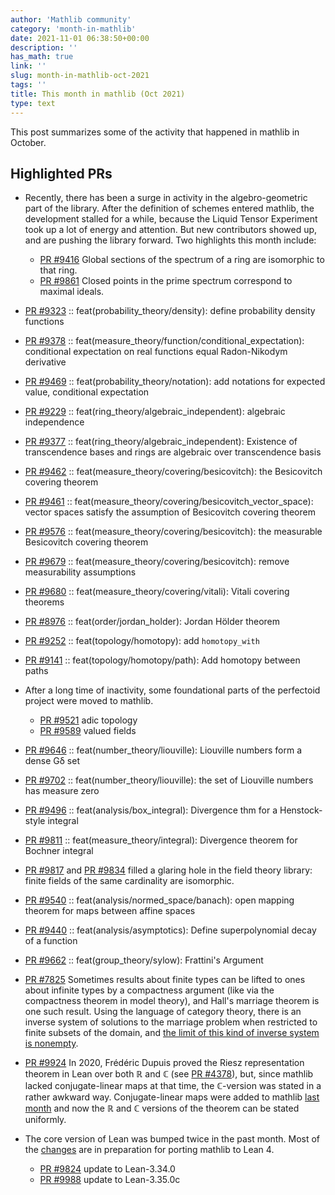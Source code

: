 ```yaml
---
author: 'Mathlib community'
category: 'month-in-mathlib'
date: 2021-11-01 06:38:50+00:00
description: ''
has_math: true
link: ''
slug: month-in-mathlib-oct-2021
tags: ''
title: This month in mathlib (Oct 2021)
type: text
---
```


This post summarizes some of the activity that happened in mathlib in October.

## Highlighted PRs

* Recently, there has been a surge in activity in the algebro-geometric part of the library.
  After the definition of schemes entered mathlib, the development stalled for a while,
  because the Liquid Tensor Experiment took up a lot of energy and attention.
  But new contributors showed up, and are pushing the library forward.
  Two highlights this month include:
  - [PR #9416](https://github.com/leanprover-community/mathlib/pull/9416) Global sections of the spectrum of a ring are isomorphic to that ring.
  - [PR #9861](https://github.com/leanprover-community/mathlib/pull/9861) Closed points in the prime spectrum correspond to maximal ideals.

* [PR #9323](https://github.com/leanprover-community/mathlib/pull/9323) :: feat(probability_theory/density): define probability density functions
* [PR #9378](https://github.com/leanprover-community/mathlib/pull/9378) :: feat(measure_theory/function/conditional_expectation): conditional expectation on real functions equal Radon-Nikodym derivative
* [PR #9469](https://github.com/leanprover-community/mathlib/pull/9469) :: feat(probability_theory/notation): add notations for expected value, conditional expectation

* [PR #9229](https://github.com/leanprover-community/mathlib/pull/9229) :: feat(ring_theory/algebraic_independent): algebraic independence
* [PR #9377](https://github.com/leanprover-community/mathlib/pull/9377) :: feat(ring_theory/algebraic_independent): Existence of transcendence bases and rings are algebraic over transcendence basis

* [PR #9462](https://github.com/leanprover-community/mathlib/pull/9462) :: feat(measure_theory/covering/besicovitch): the Besicovitch covering theorem
* [PR #9461](https://github.com/leanprover-community/mathlib/pull/9461) :: feat(measure_theory/covering/besicovitch_vector_space): vector spaces satisfy the assumption of Besicovitch covering theorem
* [PR #9576](https://github.com/leanprover-community/mathlib/pull/9576) :: feat(measure_theory/covering/besicovitch): the measurable Besicovitch covering theorem
* [PR #9679](https://github.com/leanprover-community/mathlib/pull/9679) :: feat(measure_theory/covering/besicovitch): remove measurability assumptions
* [PR #9680](https://github.com/leanprover-community/mathlib/pull/9680) :: feat(measure_theory/covering/vitali): Vitali covering theorems

* [PR #8976](https://github.com/leanprover-community/mathlib/pull/8976) :: feat(order/jordan_holder): Jordan Hölder theorem

* [PR #9252](https://github.com/leanprover-community/mathlib/pull/9252) :: feat(topology/homotopy): add `homotopy_with`
* [PR #9141](https://github.com/leanprover-community/mathlib/pull/9141) :: feat(topology/homotopy/path): Add homotopy between paths

* After a long time of inactivity, some foundational parts of the perfectoid project were moved to mathlib.
  - [PR #9521](https://github.com/leanprover-community/mathlib/pull/9521) adic topology
  - [PR #9589](https://github.com/leanprover-community/mathlib/pull/9589) valued fields

* [PR #9646](https://github.com/leanprover-community/mathlib/pull/9646) :: feat(number_theory/liouville): Liouville numbers form a dense Gδ set
* [PR #9702](https://github.com/leanprover-community/mathlib/pull/9702) :: feat(number_theory/liouville): the set of Liouville numbers has measure zero

* [PR #9496](https://github.com/leanprover-community/mathlib/pull/9496) :: feat(analysis/box_integral): Divergence thm for a Henstock-style integral
* [PR #9811](https://github.com/leanprover-community/mathlib/pull/9811) :: feat(measure_theory/integral): Divergence theorem for Bochner integral

* [PR #9817](https://github.com/leanprover-community/mathlib/pull/9817) and [PR #9834](https://github.com/leanprover-community/mathlib/pull/9834)
  filled a glaring hole in the field theory library: finite fields of the same cardinality are isomorphic.

* [PR #9540](https://github.com/leanprover-community/mathlib/pull/9540) :: feat(analysis/normed_space/banach): open mapping theorem for maps between affine spaces
* [PR #9440](https://github.com/leanprover-community/mathlib/pull/9440) :: feat(analysis/asymptotics): Define superpolynomial decay of a function
* [PR #9662](https://github.com/leanprover-community/mathlib/pull/9662) :: feat(group_theory/sylow): Frattini's Argument
* [PR #7825](https://github.com/leanprover-community/mathlib/pull/7825)
  Sometimes results about finite types can be lifted to ones about infinite types by a compactness argument
  (like via the compactness theorem in model theory),
  and Hall's marriage theorem is one such result.
  Using the language of category theory,
  there is an inverse system of solutions to the marriage problem when restricted to finite subsets of the domain,
  and [the limit of this kind of inverse system is nonempty](https://leanprover-community.github.io/mathlib_docs/topology/category/Top/limits.html#nonempty_sections_of_fintype_inverse_system).

* [PR #9924](https://github.com/leanprover-community/mathlib/pull/9924)
  In 2020, Frédéric Dupuis proved the Riesz representation theorem in Lean over both $ℝ$ and $ℂ$
  (see [PR #4378](https://github.com/leanprover-community/mathlib/pull/4378)),
  but, since mathlib lacked conjugate-linear maps at that time,
  the $ℂ$-version was stated in a rather awkward way.
  Conjugate-linear maps were added to mathlib [last month](../month-in-mathlib-sep-2021/)
  and now the $ℝ$ and $ℂ$ versions of the theorem can be stated uniformly.


* The core version of Lean was bumped twice in the past month.
  Most of the [changes](https://github.com/leanprover-community/lean/blob/master/doc/changes.md#3350c-28-october-2021)
  are in preparation for porting mathlib to Lean 4.
  - [PR #9824](https://github.com/leanprover-community/mathlib/pull/9824) update to Lean-3.34.0
  - [PR #9988](https://github.com/leanprover-community/mathlib/pull/9988) update to Lean-3.35.0c





